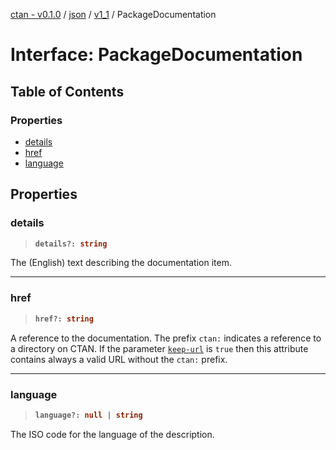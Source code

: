 [ctan - v0.1.0](../README.md) / [json](../modules/json.md) / [v1\_1](../modules/json.v1_1.md) / PackageDocumentation

# Interface: PackageDocumentation

## Table of Contents

### Properties

- [details](json.v1_1.PackageDocumentation.md#details)
- [href](json.v1_1.PackageDocumentation.md#href)
- [language](json.v1_1.PackageDocumentation.md#language)

## Properties

### details

> <b>
>
> ```typescript
> details?: string
> ```
>
> </b>

The (English) text describing the documentation item.

<dl>

</dl>

___

### href

> <b>
>
> ```typescript
> href?: string
> ```
>
> </b>

A reference to the documentation.
The prefix `ctan:` indicates a reference to a directory on CTAN.
If the parameter [`keep-url`](json.v1_1.PkgParameters.md#keep-url) is `true`
then this attribute contains always a valid URL without the `ctan:` prefix.

<dl>

</dl>

___

### language

> <b>
>
> ```typescript
> language?: null | string
> ```
>
> </b>

The ISO code for the language of the description.

<dl>

</dl>
